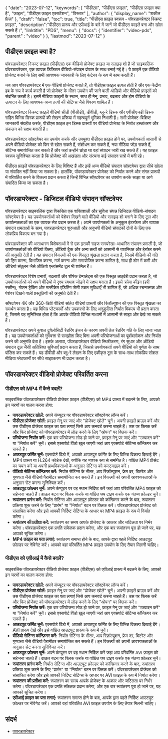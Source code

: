 {
"date": "2023-07-12",
  "keywords": [
"पीडीएस",
"पीडीएस फ़ाइल",
"पीडीएस फ़ाइल क्या है",
"फ़ाइल",
"पीडीएस फ़ाइल एक्सटेंशन",
"विस्तार"
],
  "author": {
"display_name": "शकील फ़ैज़"
},
"draft": "false",
"toc": true,
"title": "पीडीएस फ़ाइल स्वरूप - पॉवरडायरेक्टर स्क्रिप्ट फ़ाइल",
  "description":"पीडीएस प्रारूप और एपीआई के बारे में जानें जो पीडीएस फाइलें बना और खोल सकते हैं।",
"linktitle": "PDS",
  "menu": {
    "docs": {
      "identifier": "video-pds",
"parent" : "video"
}
},
"lastmod": "2023-07-12"
}

## पीडीएस फ़ाइल क्या है?

पॉवरडायरेक्टर स्क्रिप्ट फ़ाइल (पीडीएस) एक वीडियो प्रोजेक्ट फ़ाइल या स्लाइड शो है जो साइबरलिंक पॉवरडायरेक्टर, एक व्यापक डिजिटल वीडियो-संपादन प्रोग्राम के साथ बनाई गई है। ये फ़ाइलें एक वीडियो प्रोजेक्ट बनाने के लिए सभी आवश्यक जानकारी के लिए कंटेनर के रूप में काम करती हैं।

जब आप पॉवरडायरेक्टर में एक वीडियो प्रोजेक्ट बनाते हैं, तो पीडीएस फ़ाइल उत्पन्न होती है और एक केंद्रीय हब के रूप में कार्य करती है जो प्रोजेक्ट के भीतर उपयोग की जाने वाली ऑडियो और वीडियो फ़ाइलों को संदर्भित करती है। इसमें मीडिया फ़ाइलों के स्थान, साथ ही मेनू, प्रभाव, बदलाव और होम वीडियो के उत्पादन के लिए आवश्यक अन्य तत्वों की सेटिंग्स जैसे विवरण शामिल हैं।

पॉवरडायरेक्टर स्क्रिप्ट फ़ाइलें वीडियो सीडी (वीसीडी), डीवीडी, ब्लू-रे डिस्क और एवीसीएचडी डिस्क सहित विभिन्न डिस्क प्रारूपों की लेखन प्रक्रिया में महत्वपूर्ण भूमिका निभाती हैं। सभी प्रोजेक्ट-विशिष्ट जानकारी संग्रहीत करके, पीडीएस फ़ाइल इन डिस्क प्रारूपों पर वीडियो प्रोजेक्ट के निर्बाध हस्तांतरण और संकलन को सक्षम बनाती है।

पॉवरडायरेक्टर सॉफ़्टवेयर का उपयोग करके और उपयुक्त पीडीएस फ़ाइल होने पर, उपयोगकर्ता आसानी से अपने वीडियो प्रोजेक्ट को फिर से खोल सकते हैं, संशोधन कर सकते हैं, नया मीडिया जोड़ सकते हैं, सेटिंग्स समायोजित कर सकते हैं और जहां उन्होंने छोड़ा था वहां संपादन जारी रख सकते हैं। यह फ़ाइल स्वरूप सुनिश्चित करता है कि प्रोजेक्ट की अखंडता और संरचना कई संपादन सत्रों में बनी रहे।

पीडीएस फ़ाइलें पॉवरडायरेक्टर के लिए विशिष्ट हैं और इन्हें अन्य वीडियो संपादन सॉफ़्टवेयर द्वारा सीधे खोला या संपादित नहीं किया जा सकता है। हालाँकि, पॉवरडायरेक्टर प्रोजेक्ट को निर्यात करने और संगत प्रारूपों में परिवर्तित करने के विकल्प प्रदान करता है जिन्हें विभिन्न सॉफ़्टवेयर का उपयोग करके साझा या आगे संपादित किया जा सकता है।

## पॉवरडायरेक्टर - डिजिटल वीडियो संपादन सॉफ्टवेयर

पॉवरडायरेक्टर साइबरलिंक द्वारा विकसित एक शक्तिशाली और सुविधा संपन्न डिजिटल वीडियो-संपादन सॉफ्टवेयर है। यह उपयोगकर्ताओं को पेशेवर दिखने वाले वीडियो और स्लाइड शो बनाने के लिए टूल और कार्यात्मकताओं का एक व्यापक सेट प्रदान करता है। अपने उपयोगकर्ता के अनुकूल इंटरफेस और व्यापक संपादन क्षमताओं के साथ, पावरडायरेक्टर शुरुआती और अनुभवी वीडियो संपादकों दोनों के लिए एक लोकप्रिय विकल्प बन गया है।

पॉवरडायरेक्टर की असाधारण विशेषताओं में से एक इसकी सहज समयरेखा-आधारित संपादन प्रणाली है, जो उपयोगकर्ताओं को वीडियो क्लिप, ऑडियो ट्रैक और अन्य तत्वों को आसानी से व्यवस्थित और हेरफेर करने की अनुमति देती है। यह संपादन विकल्पों की एक विस्तृत श्रृंखला प्रदान करता है, जिसमें वीडियो की गति को ट्रिम करना, विभाजित करना, मर्ज करना और समायोजित करना शामिल है, साथ ही शोर में कमी और ऑडियो संतुलन जैसे ऑडियो एन्हांसमेंट टूल भी शामिल हैं।

पॉवरडायरेक्टर विशेष प्रभावों, बदलावों और शीर्षक टेम्पलेट्स की एक विस्तृत लाइब्रेरी प्रदान करता है, जो उपयोगकर्ताओं को अपने वीडियो में दृश्य स्वभाव जोड़ने में सक्षम बनाता है। इसमें क्रोमा कीइंग (हरी स्क्रीन), मोशन ट्रैकिंग और मल्टीकैम एडिटिंग जैसी उन्नत सुविधाएँ भी शामिल हैं, जो अधिक रचनात्मक और पेशेवर दिखने वाली प्रस्तुतियों की अनुमति देती हैं।

सॉफ़्टवेयर 4K और 360-डिग्री वीडियो सहित वीडियो प्रारूपों और रिज़ॉल्यूशन की एक विस्तृत श्रृंखला का समर्थन करता है। यह विभिन्न प्लेटफार्मों और उपकरणों के लिए अनुकूलित निर्यात विकल्प भी प्रदान करता है, जिससे यह सुनिश्चित होता है कि आपके वीडियो विभिन्न माध्यमों में आसानी से साझा और देखे जा सकते हैं।

पॉवरडायरेक्टर अपने कुशल ट्रूवेलोसिटी रेंडरिंग इंजन के कारण अपनी तेज़ रेंडरिंग गति के लिए जाना जाता है। यह उपयोगकर्ताओं को गुणवत्ता से समझौता किए बिना अपनी परियोजनाओं का पूर्वावलोकन और निर्यात करने की अनुमति देता है। इसके अलावा, पॉवरडायरेक्टर वीडियो स्थिरीकरण, रंग सुधार और ऑडियो संपादन टूल जैसी अतिरिक्त सुविधाएँ प्रदान करता है, जिससे उपयोगकर्ता अपने वीडियो को पूर्णता के साथ पॉलिश कर सकते हैं। यह डीवीडी और ब्लू-रे लेखन के लिए एकीकृत टूल के साथ-साथ लोकप्रिय सोशल मीडिया प्लेटफार्मों पर सीधे साझाकरण भी प्रदान करता है।

## पॉवरडायरेक्टर वीडियो प्रोजेक्ट परिवर्तित करना

### पीडीएस को MP4 में कैसे बदलें?

साइबरलिंक पॉवरडायरेक्टर वीडियो प्रोजेक्ट फ़ाइल (पीडीएस) को MP4 प्रारूप में बदलने के लिए, आपको इन चरणों का पालन करना होगा:

- **पावरडायरेक्टर खोलें:** अपने कंप्यूटर पर पॉवरडायरेक्टर सॉफ्टवेयर लॉन्च करें।
- **पीडीएस प्रोजेक्ट खोलें:** फ़ाइल मेनू पर जाएं और "प्रोजेक्ट खोलें" चुनें। अपनी फ़ाइलें ब्राउज़ करें और उस पीडीएस प्रोजेक्ट फ़ाइल का पता लगाएं जिसे आप कनवर्ट करना चाहते हैं। उस पर क्लिक करें और फिर प्रोजेक्ट को पॉवरडायरेक्टर में लोड करने के लिए "ओपन" पर क्लिक करें।
- **परियोजना निर्यात करें:** एक बार परियोजना लोड हो जाने पर, फ़ाइल मेनू पर जाएं और "उत्पादन करें" या "निर्यात करें" चुनें। इससे एक्सपोर्ट विंडो खुल जाएगी जहां आप एक्सपोर्ट सेटिंग्स कॉन्फ़िगर कर सकते हैं।
- **आउटपुट फॉर्मेट चुनें:** एक्सपोर्ट विंडो में, आपको आउटपुट फॉर्मेट के लिए विभिन्न विकल्प दिखाई देंगे। MP4 प्रारूप या H.264 कोडेक देखें, क्योंकि यह व्यापक रूप से समर्थित है। वांछित MP4 प्रीसेट का चयन करें या अपनी प्राथमिकताओं के अनुसार सेटिंग्स को कस्टमाइज़ करें।
- **वीडियो सेटिंग्स कॉन्फ़िगर करें:** निर्यात सेटिंग्स के भीतर, आप रिज़ॉल्यूशन, फ़्रेम दर, बिटरेट और गुणवत्ता जैसे वीडियो पैरामीटर समायोजित कर सकते हैं। इन विकल्पों को अपनी आवश्यकताओं के अनुसार सेट करना सुनिश्चित करें।
- **आउटपुट फ़ोल्डर चुनें:** अपने कंप्यूटर पर वह स्थान निर्दिष्ट करें जहां आप परिवर्तित MP4 फ़ाइल को सहेजना चाहते हैं। ब्राउज़ बटन पर क्लिक करके या वांछित पथ टाइप करके एक गंतव्य फ़ोल्डर चुनें।
- **रूपांतरण प्रारंभ करें:** निर्यात सेटिंग्स और आउटपुट फ़ोल्डर को कॉन्फ़िगर करने के बाद, रूपांतरण प्रक्रिया शुरू करने के लिए "प्रारंभ" या "निर्यात" बटन पर क्लिक करें। पॉवरडायरेक्टर प्रोजेक्ट को संसाधित करेगा और इसे आपकी निर्दिष्ट सेटिंग्स के आधार पर MP4 फ़ाइल के रूप में निर्यात करेगा।
- **रूपांतरण की प्रतीक्षा करें:** रूपांतरण का समय आपके प्रोजेक्ट के आकार और जटिलता पर निर्भर करेगा। पॉवरडायरेक्टर एक प्रगति संकेतक प्रदान करेगा, और एक बार रूपांतरण पूरा हो जाने पर, यह आपको सूचित करेगा।
- **MP4 फ़ाइल का पता लगाएं:** रूपांतरण समाप्त होने के बाद, आपके द्वारा पहले निर्दिष्ट आउटपुट फ़ोल्डर पर नेविगेट करें। आपको वहां परिवर्तित MP4 फ़ाइल उपयोग के लिए तैयार मिलनी चाहिए।

### पीडीएस को एवीआई में कैसे बदलें?

साइबरलिंक पॉवरडायरेक्टर वीडियो प्रोजेक्ट फ़ाइल (पीडीएस) को एवीआई प्रारूप में बदलने के लिए, आपको इन चरणों का पालन करना होगा:

- **पावरडायरेक्टर खोलें:** अपने कंप्यूटर पर पॉवरडायरेक्टर सॉफ्टवेयर लॉन्च करें।
- **पीडीएस प्रोजेक्ट खोलें:** फ़ाइल मेनू पर जाएं और "प्रोजेक्ट खोलें" चुनें। अपनी फ़ाइलें ब्राउज़ करें और उस पीडीएस प्रोजेक्ट फ़ाइल का पता लगाएं जिसे आप कनवर्ट करना चाहते हैं। उस पर क्लिक करें और फिर प्रोजेक्ट को पॉवरडायरेक्टर में लोड करने के लिए "ओपन" पर क्लिक करें।
- **परियोजना निर्यात करें:** एक बार परियोजना लोड हो जाने पर, फ़ाइल मेनू पर जाएं और "उत्पादन करें" या "निर्यात करें" चुनें। इससे एक्सपोर्ट विंडो खुल जाएगी जहां आप एक्सपोर्ट सेटिंग्स कॉन्फ़िगर कर सकते हैं।
- **आउटपुट फॉर्मेट चुनें:** एक्सपोर्ट विंडो में, आपको आउटपुट फॉर्मेट के लिए विभिन्न विकल्प दिखाई देंगे। AVI प्रारूप देखें और इसे वांछित आउटपुट प्रारूप के रूप में चुनें।
- **वीडियो सेटिंग्स कॉन्फ़िगर करें:** निर्यात सेटिंग्स के भीतर, आप रिज़ॉल्यूशन, फ़्रेम दर, बिटरेट और गुणवत्ता जैसे वीडियो पैरामीटर समायोजित कर सकते हैं। इन विकल्पों को अपनी आवश्यकताओं के अनुसार सेट करना सुनिश्चित करें।
- **आउटपुट फ़ोल्डर चुनें:** अपने कंप्यूटर पर वह स्थान निर्दिष्ट करें जहां आप परिवर्तित AVI फ़ाइल को सहेजना चाहते हैं। ब्राउज़ बटन पर क्लिक करके या वांछित पथ टाइप करके एक गंतव्य फ़ोल्डर चुनें।
- **रूपांतरण प्रारंभ करें:** निर्यात सेटिंग्स और आउटपुट फ़ोल्डर को कॉन्फ़िगर करने के बाद, रूपांतरण प्रक्रिया शुरू करने के लिए "प्रारंभ" या "निर्यात" बटन पर क्लिक करें। पॉवरडायरेक्टर प्रोजेक्ट को संसाधित करेगा और इसे आपकी निर्दिष्ट सेटिंग्स के आधार पर AVI फ़ाइल के रूप में निर्यात करेगा।
- **रूपांतरण की प्रतीक्षा करें:** रूपांतरण का समय आपके प्रोजेक्ट के आकार और जटिलता पर निर्भर करेगा। पॉवरडायरेक्टर एक प्रगति संकेतक प्रदान करेगा, और एक बार रूपांतरण पूरा हो जाने पर, यह आपको सूचित करेगा।
- **एवीआई फ़ाइल का पता लगाएं:** रूपांतरण समाप्त होने के बाद, आपके द्वारा पहले निर्दिष्ट आउटपुट फ़ोल्डर पर नेविगेट करें। आपको वहां परिवर्तित AVI फ़ाइल उपयोग के लिए तैयार मिलनी चाहिए।
  

## संदर्भ
* [पावरडायरेक्टर](https://en.wikipedia.org/wiki/PowerDirector)

